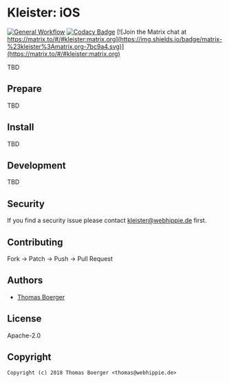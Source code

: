 # Kleister: iOS

[![General Workflow](https://github.com/kleister/kleister-ios/actions/workflows/general.yml/badge.svg)](https://github.com/kleister/kleister-ios/actions/workflows/general.yml) [![Codacy Badge](https://app.codacy.com/project/badge/Grade/fcbf5fcc2f834417a222b6cb2f02093e)](https://www.codacy.com/gh/kleister/kleister-ios/dashboard?utm_source=github.com&amp;utm_medium=referral&amp;utm_content=kleister/kleister-ios&amp;utm_campaign=Badge_Grade) [![Join the Matrix chat at https://matrix.to/#/#kleister:matrix.org](https://img.shields.io/badge/matrix-%23kleister%3Amatrix.org-7bc9a4.svg)](https://matrix.to/#/#kleister:matrix.org)

TBD

## Prepare

TBD

## Install

TBD

## Development

TBD

## Security

If you find a security issue please contact
[kleister@webhippie.de](mailto:kleister@webhippie.de) first.

## Contributing

Fork -> Patch -> Push -> Pull Request

## Authors

-   [Thomas Boerger](https://github.com/tboerger)

## License

Apache-2.0

## Copyright

```console
Copyright (c) 2018 Thomas Boerger <thomas@webhippie.de>
```
